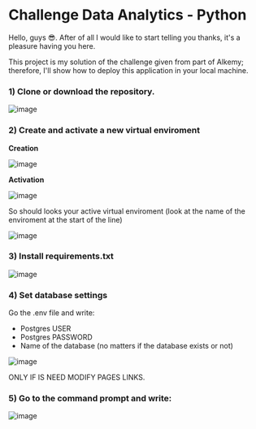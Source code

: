 # Challenge Data Analytics - Python

Hello, guys 😎. After of all I would like to start telling you thanks, it's a pleasure having you here. 

This project is my solution of the challenge given from part of Alkemy; therefore, I'll show how to deploy this application in your local machine.

### 1) Clone or download the repository.
![image](https://user-images.githubusercontent.com/81943031/178602298-13d9a79f-d965-4f6e-bd35-3116818b69f0.png)

### 2) Create and activate a new virtual enviroment

__Creation__

![image](https://user-images.githubusercontent.com/81943031/178602792-915e2795-f88c-4cef-88e3-f9ce1816c70a.png)

__Activation__

![image](https://user-images.githubusercontent.com/81943031/178603286-57650a32-92a9-4e57-881d-8fe95a706ea5.png)

So should looks your active virtual enviroment (look at the name of the enviroment at the start of the line)

![image](https://user-images.githubusercontent.com/81943031/178603790-3f006ae5-4705-43b1-bb6c-8bb8f9908587.png)

### 3) Install requirements.txt

![image](https://user-images.githubusercontent.com/81943031/178603936-50f73436-047d-4cc8-8a6f-7bf45f24186b.png)

### 4) Set database settings

Go the .env file and write:
- Postgres USER
- Postgres PASSWORD
- Name of the database (no matters if the database exists or not)

![image](https://user-images.githubusercontent.com/81943031/178610367-4a2d17b1-2d84-405c-9a70-1f78ebdf8d0c.png)

ONLY IF IS NEED MODIFY PAGES LINKS.

### 5) Go to the command prompt and write:

![image](https://user-images.githubusercontent.com/81943031/178615427-be95adcc-7637-4e48-b4ed-a03502eb6997.png)

